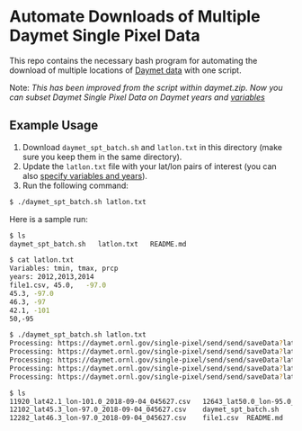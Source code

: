 # Automate Downloads of Multiple Daymet Single Pixel Data
This repo contains the necessary bash program for automating the download of multiple locations of [Daymet data](https://daymet.ornl.gov/single-pixel/) with one script.

Note:
*This has been improved from the script within daymet.zip. Now you can subset Daymet Single Pixel Data on Daymet years and [variables](https://github.com/ornldaac/daymet-single-pixel-batch#daymet-variables)*

## Example Usage
1. Download `daymet_spt_batch.sh` and `latlon.txt` in this directory (make sure you keep them in the same directory).
2. Update the `latlon.txt` file with your lat/lon pairs of interest (you can also [specify variables and years](https://github.com/ornldaac/daymet-single-pixel-batch#sample-text-files)).
3. Run the following command:
```bash
$ ./daymet_spt_batch.sh latlon.txt
```

Here is a sample run:
```bash
$ ls
daymet_spt_batch.sh   latlon.txt   README.md    

$ cat latlon.txt
Variables: tmin, tmax, prcp
years: 2012,2013,2014
file1.csv, 45.0,   -97.0
45.3, -97.0
46.3, -97
42.1, -101
50,-95

$ ./daymet_spt_batch.sh latlon.txt
Processing: https://daymet.ornl.gov/single-pixel/send/send/saveData?lat=45.0&lon=-97.0&measuredParams=tmin,tmax,prcp&year=2012,2013,2014
Processing: https://daymet.ornl.gov/single-pixel/send/send/saveData?lat=45.3&lon=-97.0&measuredParams=tmin,tmax,prcp&year=2012,2013,2014
Processing: https://daymet.ornl.gov/single-pixel/send/send/saveData?lat=46.3&lon=-97.0&measuredParams=tmin,tmax,prcp&year=2012,2013,2014
Processing: https://daymet.ornl.gov/single-pixel/send/send/saveData?lat=42.1&lon=-101.0&measuredParams=tmin,tmax,prcp&year=2012,2013,2014
Processing: https://daymet.ornl.gov/single-pixel/send/send/saveData?lat=50.0&lon=-95.0&measuredParams=tmin,tmax,prcp&year=2012,2013,2014

$ ls
11920_lat42.1_lon-101.0_2018-09-04_045627.csv	12643_lat50.0_lon-95.0_2018-09-04_045627.csv	latlon.txt
12102_lat45.3_lon-97.0_2018-09-04_045627.csv	daymet_spt_batch.sh
12282_lat46.3_lon-97.0_2018-09-04_045627.csv	file1.csv  README.md
```
